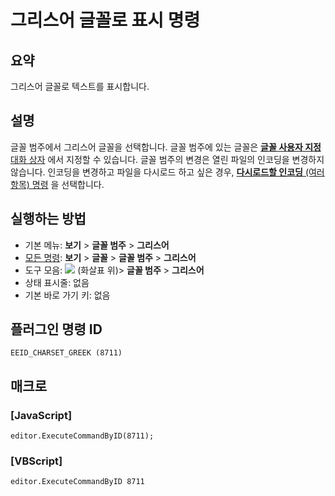 # 그리스어 글꼴로 표시 명령

## 요약

그리스어 글꼴로 텍스트를 표시합니다.

## 설명

글꼴 범주에서 그리스어 글꼴을 선택합니다.
글꼴 범주에 있는 글꼴은 [**글꼴 사용자 지정** 대화 상자](../../dlg/properties/font/index) 에서
지정할 수 있습니다. 글꼴 범주의 변경은 열린 파일의 인코딩을 변경하지 않습니다.
인코딩을 변경하고 파일을 다시로드 하고 싶은 경우,
[**다시로드할 인코딩** (여러 항목) 명령](../file/file_reload_defined) 을 선택합니다.

## 실행하는 방법

- 기본 메뉴: **보기** \> **글꼴 범주** \> **그리스어**
- [모든 명령](../tools/all_commands): **보기** \> **글꼴** \> **글꼴 범주** \> **그리스어**
- 도구 모음: ![](../../images/fontpopup..png)
(화살표 위)\> **글꼴 범주** \> **그리스어**
- 상태 표시줄: 없음
- 기본 바로 가기 키: 없음

## 플러그인 명령 ID

```
EEID_CHARSET_GREEK (8711)
```

## 매크로

### \[JavaScript\]

```
editor.ExecuteCommandByID(8711);
```

### \[VBScript\]

```
editor.ExecuteCommandByID 8711
```
